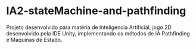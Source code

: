 # IA2-stateMachine-and-pathfinding
Projeto desenvolvido para matéria de Inteligencia Artificial, jogo 2D desenvolvido pela IDE Unity, implementando os métodos de IA Pathfinding e Máquinas de Estado.
